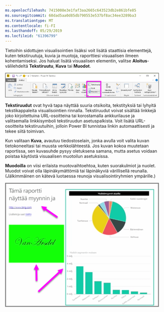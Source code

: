 ```yaml
---
ms.openlocfilehash: 7415008e3e1faf3aa2665c643523db2e861bfe85
ms.sourcegitcommit: 60dad5aa0d85db790553e537bf8ac34ee3289ba3
ms.translationtype: MT
ms.contentlocale: fi-FI
ms.lasthandoff: 05/29/2019
ms.locfileid: "61396799"
---
```

Tietoihin sidottujen visualisointien lisäksi voit lisätä staattisia elementtejä, kuten tekstiruutuja, kuvia ja muotoja, raporttiesi visuaalisen ilmeen kohentamiseksi. Jos haluat lisätä visuaalisen elementin, valitse **Aloitus**-välilehdeltä **Tekstiruutu**, **Kuva** tai **Muodot**.

![](media/3-10-create-shapes-images/3-10_1.png)

**Tekstiruudut** ovat hyvä tapa näyttää suuria otsikoita, tekstityksiä tai lyhyitä tekstikappaleita visualisointien rinnalla. Tekstiruudut voivat sisältää linkkejä joko kirjoitettuina URL-osoitteina tai korostamalla ankkurilause ja valitsemalla linkkisymboli tekstiruudun asetuspalkista. Voit lisätä URL-osoitteita tekstiruutuihin, jolloin Power BI tunnistaa linkin automaattisesti ja tekee siitä toimivan.

Kun valitaan **Kuva**, avautuu tiedostoselain, jonka avulla voit valita kuvan tietokoneeltasi tai muusta verkkolähteestä. Jos kuvan kokoa muutetaan raportissa, sen kuvasuhde pysyy oletuksena samana, mutta asetus voidaan poistaa käytöstä visuaalisen muotoilun asetuksissa.

**Muodoilla** on viisi erilaista muotovaihtoehtoa, kuten suorakulmiot ja nuolet. Muodot voivat olla läpinäkymättömiä tai läpinäkyviä värillisellä reunalla. (Jälkimmäinen on kätevä luotaessa reunoja visualisointiryhmien ympärille.)

![](media/3-10-create-shapes-images/3-10_2.png)

